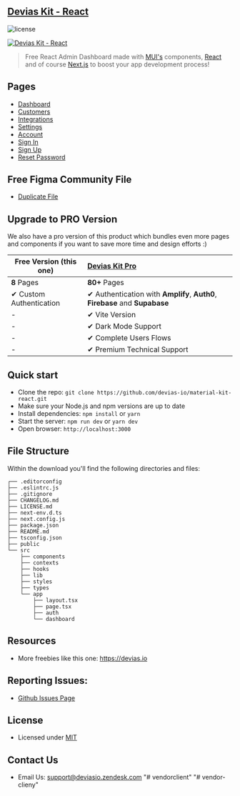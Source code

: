 ## [Devias Kit - React](https://material-kit-react.devias.io/)

![license](https://img.shields.io/badge/license-MIT-blue.svg)

[![Devias Kit - React](https://github.com/devias-io/material-kit-react/blob/main/public/assets/thumbnail.png)](https://material-kit-react.devias.io/)

> Free React Admin Dashboard made with [MUI's](https://mui.com) components, [React](https://reactjs.org) and of course [Next.js](https://github.com/vercel/next.js) to boost your app development process!

## Pages 

- [Dashboard](https://material-kit-react.devias.io)
- [Customers](https://material-kit-react.devias.io/dashboard/customers)
- [Integrations](https://material-kit-react.devias.io/dashboard/integrations)
- [Settings](https://material-kit-react.devias.io/dashboard/settings)
- [Account](https://material-kit-react.devias.io/dashboard/account)
- [Sign In](https://material-kit-react.devias.io/auth/sign-in)
- [Sign Up](https://material-kit-react.devias.io/auth/sign-up)
- [Reset Password](https://material-kit-react.devias.io/auth/reset-password)

## Free Figma Community File

- [Duplicate File](https://www.figma.com/file/b3L1Np4RYiicZAOMopHNkm/Devias-Dashboard-Design-Library-Kit)

## Upgrade to PRO Version

We also have a pro version of this product which bundles even more pages and components if you want
to save more time and design efforts :)

| Free Version (this one)  | [Devias Kit Pro](https://mui.com/store/items/devias-kit-pro/)                |
| ------------------------ | :--------------------------------------------------------------------------- |
| **8** Pages              | **80+** Pages                                                                |
| ✔ Custom Authentication  | ✔ Authentication with **Amplify**, **Auth0**, **Firebase** and **Supabase**  |
| -                        | ✔ Vite Version                                                               |
| -                        | ✔ Dark Mode Support                                                          |
| -                        | ✔ Complete Users Flows                                                       |
| -                        | ✔ Premium Technical Support                                                  |

## Quick start

- Clone the repo: `git clone https://github.com/devias-io/material-kit-react.git`
- Make sure your Node.js and npm versions are up to date
- Install dependencies: `npm install` or `yarn`
- Start the server: `npm run dev` or `yarn dev`
- Open browser: `http://localhost:3000`

## File Structure

Within the download you'll find the following directories and files:

```
┌── .editorconfig
├── .eslintrc.js
├── .gitignore
├── CHANGELOG.md
├── LICENSE.md
├── next-env.d.ts
├── next.config.js
├── package.json
├── README.md
├── tsconfig.json
├── public
└── src
	├── components
	├── contexts
	├── hooks
	├── lib
	├── styles
	├── types
	└── app
		├── layout.tsx
		├── page.tsx
		├── auth
		└── dashboard
```

## Resources

- More freebies like this one: https://devias.io

## Reporting Issues:

- [Github Issues Page](https://github.com/devias-io/material-kit-react/issues)

## License

- Licensed under [MIT](https://github.com/devias-io/material-kit-react/blob/main/LICENSE.md)

## Contact Us

- Email Us: support@deviasio.zendesk.com
"# vendorclient" 
"# vendor-clieny" 
